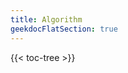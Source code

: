 ```yaml
---
title: Algorithm
geekdocFlatSection: true
---
```


<!-- spellchecker-disable -->

{{< toc-tree >}}

<!-- spellchecker-enable -->